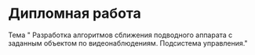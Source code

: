 <h1>Дипломная работа</h1> 
Тема " Разработка алгоритмов сближения подводного аппарата 
с заданным объектом по видеонаблюдениям. Подсистема управления."
